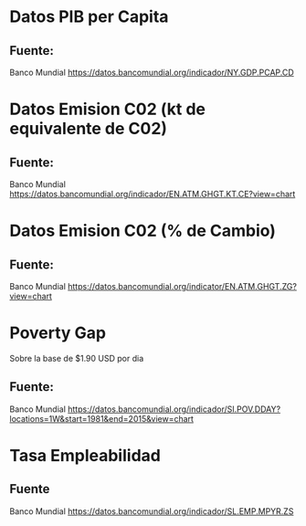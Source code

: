 # Datos PIB per Capita
## Fuente:
Banco Mundial https://datos.bancomundial.org/indicador/NY.GDP.PCAP.CD

# Datos Emision C02 (kt de equivalente de C02)
## Fuente:
Banco Mundial https://datos.bancomundial.org/indicador/EN.ATM.GHGT.KT.CE?view=chart

# Datos Emision C02 (% de Cambio)
## Fuente:
Banco Mundial https://datos.bancomundial.org/indicator/EN.ATM.GHGT.ZG?view=chart

# Poverty Gap
Sobre la base de $1.90 USD por dia

## Fuente:
Banco Mundial https://datos.bancomundial.org/indicador/SI.POV.DDAY?locations=1W&start=1981&end=2015&view=chart

# Tasa Empleabilidad
## Fuente
Banco Mundial https://datos.bancomundial.org/indicador/SL.EMP.MPYR.ZS

